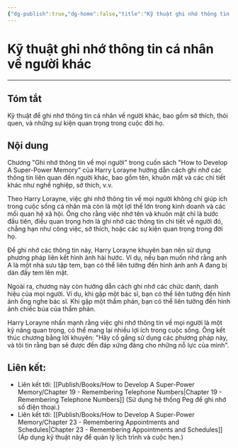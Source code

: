 ```yaml
---
{"dg-publish":true,"dg-home":false,"title":"Kỹ thuật ghi nhớ thông tin cá nhân về người khác","date":"2024-08-31","tags":["#books","#memory","#How_to_Develop_A_Super_Power_Memory"],"Chương":"Chương18","dg-path":"Books/How to Develop A Super-Power Memory/Chapter 18 - Remembering Facts about People.md","permalink":"/books/how-to-develop-a-super-power-memory/chapter-18-remembering-facts-about-people/","dgPassFrontmatter":true,"updated":"2025-01-31T00:14:57.554+07:00"}
---
```


# Kỹ thuật ghi nhớ thông tin cá nhân về người khác
---
## Tóm tắt
Kỹ thuật để ghi nhớ thông tin cá nhân về người khác, bao gồm sở thích, thói quen, và những sự kiện quan trọng trong cuộc đời họ.

## Nội dung
Chương "Ghi nhớ thông tin về mọi người" trong cuốn sách "How to Develop A Super-Power Memory" của Harry Lorayne hướng dẫn cách ghi nhớ các thông tin liên quan đến người khác, bao gồm tên, khuôn mặt và các chi tiết khác như nghề nghiệp, sở thích, v.v.

Theo Harry Lorayne, việc ghi nhớ thông tin về mọi người không chỉ giúp ích trong cuộc sống cá nhân mà còn là một lợi thế lớn trong kinh doanh và các mối quan hệ xã hội. Ông cho rằng việc nhớ tên và khuôn mặt chỉ là bước đầu tiên, điều quan trọng hơn là ghi nhớ các thông tin chi tiết về người đó, chẳng hạn như công việc, sở thích, hoặc các sự kiện quan trọng trong đời họ.

Để ghi nhớ các thông tin này, Harry Lorayne khuyên bạn nên sử dụng phương pháp liên kết hình ảnh hài hước. Ví dụ, nếu bạn muốn nhớ rằng anh A là một nhà sưu tập tem, bạn có thể liên tưởng đến hình ảnh anh A đang bị dán đầy tem lên mặt.

Ngoài ra, chương này còn hướng dẫn cách ghi nhớ các chức danh, danh hiệu của mọi người. Ví dụ, khi gặp một bác sĩ, bạn có thể liên tưởng đến hình ảnh ống nghe bác sĩ. Khi gặp một thẩm phán, bạn có thể liên tưởng đến hình ảnh chiếc búa của thẩm phán.

Harry Lorayne nhấn mạnh rằng việc ghi nhớ thông tin về mọi người là một kỹ năng quan trọng, có thể mang lại nhiều lợi ích trong cuộc sống. Ông kết thúc chương bằng lời khuyên: "Hãy cố gắng sử dụng các phương pháp này, và tôi tin rằng bạn sẽ được đền đáp xứng đáng cho những nỗ lực của mình".


## **Liên kết**:
- Liên kết tới: [[Publish/Books/How to Develop A Super-Power Memory/Chapter 19 - Remembering Telephone Numbers\|Chapter 19 - Remembering Telephone Numbers]] (Sử dụng hệ thống Peg để ghi nhớ số điện thoại.)
- Liên kết tới: [[Publish/Books/How to Develop A Super-Power Memory/Chapter 23 - Remembering Appointments and Schedules\|Chapter 23 - Remembering Appointments and Schedules]] (Áp dụng kỹ thuật này để quản lý lịch trình và cuộc hẹn.)